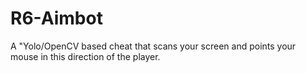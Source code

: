# R6-Aimbot
A "Yolo/OpenCV based cheat that scans your screen and points your mouse in this direction of the player.
